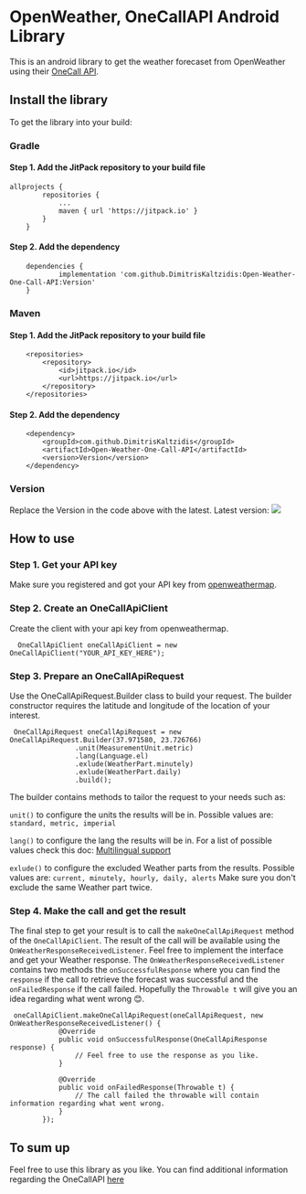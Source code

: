 # OpenWeather, OneCallAPI Android Library

This is an android library to get the weather forecaset from OpenWeather using their [OneCall API](https://openweathermap.org/api/one-call-api).

## Install the library

To get the library into your build:

### Gradle

#### Step 1. Add the JitPack repository to your build file

````
allprojects {
		repositories {
			...
			maven { url 'https://jitpack.io' }
		}
	}
````

#### Step 2. Add the dependency

````
	dependencies {
	        implementation 'com.github.DimitrisKaltzidis:Open-Weather-One-Call-API:Version'
	}
````

### Maven

#### Step 1. Add the JitPack repository to your build file

````
	<repositories>
		<repository>
		    <id>jitpack.io</id>
		    <url>https://jitpack.io</url>
		</repository>
	</repositories>
````

#### Step 2. Add the dependency

````
	<dependency>
	    <groupId>com.github.DimitrisKaltzidis</groupId>
	    <artifactId>Open-Weather-One-Call-API</artifactId>
	    <version>Version</version>
	</dependency>
````

### Version

Replace the Version in the code above with the latest. Latest version: [![](https://jitpack.io/v/DimitrisKaltzidis/Open-Weather-One-Call-API.svg)](https://jitpack.io/#DimitrisKaltzidis/Open-Weather-One-Call-API)

## How to use

### Step 1. Get your API key 
Make sure you registered and got your API key from [openweathermap](https://openweathermap.org/). 

### Step 2. Create an OneCallApiClient
Create the client with your api key from openweathermap.

````
  OneCallApiClient oneCallApiClient = new OneCallApiClient("YOUR_API_KEY_HERE");
````

### Step 3. Prepare an OneCallApiRequest

Use the OneCallApiRequest.Builder class to build your request. The builder constructor requires the latitude and longitude 
of the location of your interest.

````
 OneCallApiRequest oneCallApiRequest = new OneCallApiRequest.Builder(37.971580, 23.726766)
                .unit(MeasurementUnit.metric)
                .lang(Language.el)
                .exlude(WeatherPart.minutely)
                .exlude(WeatherPart.daily)
                .build();
````

The builder contains methods to tailor the request to your needs such as:

`unit()` to configure the units the results will be in. 
Possible values are:  `standard, metric, imperial`

`lang()` to configure the lang the results will be in.
For a list of possible values check this doc: [Multilingual support](https://openweathermap.org/api/one-call-api#multi)

`exlude()` to configure the excluded Weather parts from the results.
Possible values are:  `current, minutely, hourly, daily, alerts`
Make sure you don't exclude the same Weather part twice.


### Step 4. Make the call and get the result

The final step to get your result is to call the `makeOneCallApiRequest` method of the `OneCallApiClient`.
The result of the call will be available using the `OnWeatherResponseReceivedListener`.
Feel free to implement the interface and get your Weather response. The `OnWeatherResponseReceivedListener`
contains two methods the `onSuccessfulResponse` where you can find the `response` if the call to retrieve the 
forecast was successful and the `onFailedResponse` if the call failed. Hopefully the `Throwable t` will give you
an idea regarding what went wrong 😊.

````
 oneCallApiClient.makeOneCallApiRequest(oneCallApiRequest, new OnWeatherResponseReceivedListener() {
            @Override
            public void onSuccessfulResponse(OneCallApiResponse response) {
                // Feel free to use the response as you like.
            }

            @Override
            public void onFailedResponse(Throwable t) {
                // The call failed the throwable will contain information regarding what went wrong. 
            }
        });
````

## To sum up
Feel free to use this library as you like. 
You can find additional information regarding the OneCallAPI [here](https://openweathermap.org/api/one-call-ap) 


